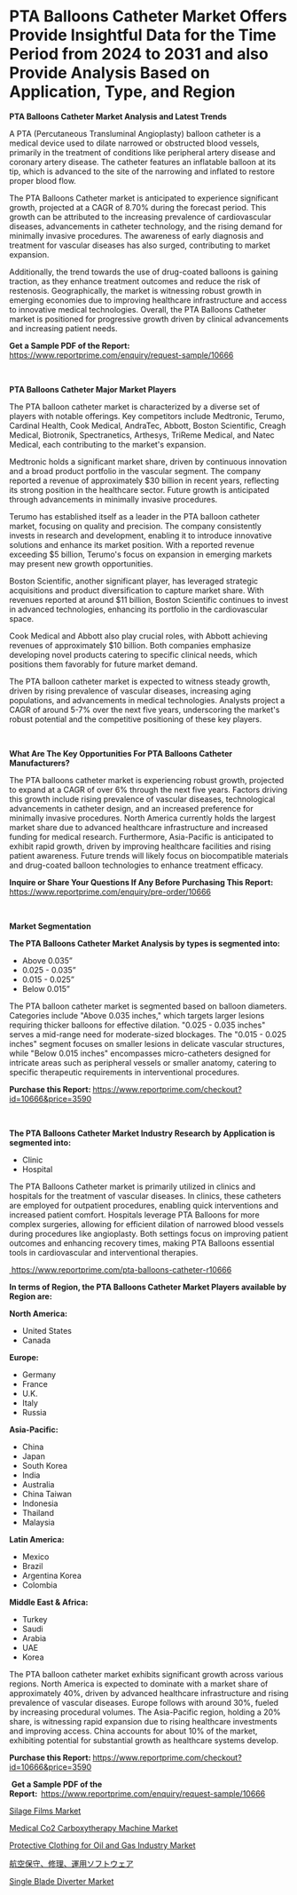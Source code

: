 <p><h1>PTA Balloons Catheter Market Offers Provide Insightful Data for the Time Period from 2024 to 2031 and also Provide Analysis Based on Application, Type, and Region</h1></p><p><strong>PTA Balloons Catheter Market Analysis and Latest Trends</strong></p>
<p><p>A PTA (Percutaneous Transluminal Angioplasty) balloon catheter is a medical device used to dilate narrowed or obstructed blood vessels, primarily in the treatment of conditions like peripheral artery disease and coronary artery disease. The catheter features an inflatable balloon at its tip, which is advanced to the site of the narrowing and inflated to restore proper blood flow.</p><p>The PTA Balloons Catheter market is anticipated to experience significant growth, projected at a CAGR of 8.70% during the forecast period. This growth can be attributed to the increasing prevalence of cardiovascular diseases, advancements in catheter technology, and the rising demand for minimally invasive procedures. The awareness of early diagnosis and treatment for vascular diseases has also surged, contributing to market expansion.</p><p>Additionally, the trend towards the use of drug-coated balloons is gaining traction, as they enhance treatment outcomes and reduce the risk of restenosis. Geographically, the market is witnessing robust growth in emerging economies due to improving healthcare infrastructure and access to innovative medical technologies. Overall, the PTA Balloons Catheter market is positioned for progressive growth driven by clinical advancements and increasing patient needs.</p></p>
<p><strong>Get a Sample PDF of the Report:&nbsp;</strong> <a href="https://www.reportprime.com/enquiry/request-sample/10666">https://www.reportprime.com/enquiry/request-sample/10666</a></p>
<p>&nbsp;</p>
<p><strong>PTA Balloons Catheter Major Market Players</strong></p>
<p><p>The PTA balloon catheter market is characterized by a diverse set of players with notable offerings. Key competitors include Medtronic, Terumo, Cardinal Health, Cook Medical, AndraTec, Abbott, Boston Scientific, Creagh Medical, Biotronik, Spectranetics, Arthesys, TriReme Medical, and Natec Medical, each contributing to the market's expansion.</p><p>Medtronic holds a significant market share, driven by continuous innovation and a broad product portfolio in the vascular segment. The company reported a revenue of approximately $30 billion in recent years, reflecting its strong position in the healthcare sector. Future growth is anticipated through advancements in minimally invasive procedures.</p><p>Terumo has established itself as a leader in the PTA balloon catheter market, focusing on quality and precision. The company consistently invests in research and development, enabling it to introduce innovative solutions and enhance its market position. With a reported revenue exceeding $5 billion, Terumo's focus on expansion in emerging markets may present new growth opportunities.</p><p>Boston Scientific, another significant player, has leveraged strategic acquisitions and product diversification to capture market share. With revenues reported at around $11 billion, Boston Scientific continues to invest in advanced technologies, enhancing its portfolio in the cardiovascular space.</p><p>Cook Medical and Abbott also play crucial roles, with Abbott achieving revenues of approximately $10 billion. Both companies emphasize developing novel products catering to specific clinical needs, which positions them favorably for future market demand.</p><p>The PTA balloon catheter market is expected to witness steady growth, driven by rising prevalence of vascular diseases, increasing aging populations, and advancements in medical technologies. Analysts project a CAGR of around 5-7% over the next five years, underscoring the market's robust potential and the competitive positioning of these key players.</p></p>
<p>&nbsp;</p>
<p><strong>What Are The Key Opportunities For PTA Balloons Catheter Manufacturers?</strong></p>
<p><p>The PTA balloons catheter market is experiencing robust growth, projected to expand at a CAGR of over 6% through the next five years. Factors driving this growth include rising prevalence of vascular diseases, technological advancements in catheter design, and an increased preference for minimally invasive procedures. North America currently holds the largest market share due to advanced healthcare infrastructure and increased funding for medical research. Furthermore, Asia-Pacific is anticipated to exhibit rapid growth, driven by improving healthcare facilities and rising patient awareness. Future trends will likely focus on biocompatible materials and drug-coated balloon technologies to enhance treatment efficacy.</p></p>
<p><strong>Inquire or Share Your Questions If Any Before Purchasing This Report:</strong> <a href="https://www.reportprime.com/enquiry/pre-order/10666">https://www.reportprime.com/enquiry/pre-order/10666</a></p>
<p>&nbsp;</p>
<p><strong>Market Segmentation</strong></p>
<p><strong>The PTA Balloons Catheter Market Analysis by types is segmented into:</strong></p>
<p><ul><li>Above 0.035”</li><li>0.025 - 0.035”</li><li>0.015 - 0.025”</li><li>Below 0.015”</li></ul></p>
<p><p>The PTA balloon catheter market is segmented based on balloon diameters. Categories include "Above 0.035 inches," which targets larger lesions requiring thicker balloons for effective dilation. "0.025 - 0.035 inches" serves a mid-range need for moderate-sized blockages. The "0.015 - 0.025 inches" segment focuses on smaller lesions in delicate vascular structures, while "Below 0.015 inches" encompasses micro-catheters designed for intricate areas such as peripheral vessels or smaller anatomy, catering to specific therapeutic requirements in interventional procedures.</p></p>
<p><strong>Purchase this Report:&nbsp;</strong><a href="https://www.reportprime.com/checkout?id=10666&price=3590">https://www.reportprime.com/checkout?id=10666&price=3590</a></p>
<p>&nbsp;</p>
<p><strong>The PTA Balloons Catheter Market Industry Research by Application is segmented into:</strong></p>
<p><ul><li>Clinic</li><li>Hospital</li></ul></p>
<p><p>The PTA Balloons Catheter market is primarily utilized in clinics and hospitals for the treatment of vascular diseases. In clinics, these catheters are employed for outpatient procedures, enabling quick interventions and increased patient comfort. Hospitals leverage PTA Balloons for more complex surgeries, allowing for efficient dilation of narrowed blood vessels during procedures like angioplasty. Both settings focus on improving patient outcomes and enhancing recovery times, making PTA Balloons essential tools in cardiovascular and interventional therapies.</p></p>
<p><a href="https://www.reportprime.com/pta-balloons-catheter-r10666">&nbsp;https://www.reportprime.com/pta-balloons-catheter-r10666</a></p>
<p><strong>In terms of Region, the PTA Balloons Catheter Market Players available by Region are:</strong></p>
<p>
    <p> <strong> North America: </strong>
        <ul>
            <li>United States</li>
            <li>Canada</li>
        </ul>
        </p> 
    <p> <strong> Europe: </strong>
        <ul>
            <li>Germany</li>
            <li>France</li>
            <li>U.K.</li>
            <li>Italy</li>
            <li>Russia</li>
        </ul>
        </p> 
    <p> <strong> Asia-Pacific: </strong>
        <ul>
            <li>China</li>
            <li>Japan</li>
            <li>South Korea</li>
            <li>India</li>
            <li>Australia</li>
            <li>China Taiwan</li>
            <li>Indonesia</li>
            <li>Thailand</li>
            <li>Malaysia</li>
        </ul>
        </p> 
    <p> <strong> Latin America: </strong>
        <ul>
            <li>Mexico</li>
            <li>Brazil</li>
            <li>Argentina Korea</li>
            <li>Colombia</li>
        </ul>
        </p> 
    <p> <strong> Middle East & Africa: </strong>
        <ul>
            <li>Turkey</li>
            <li>Saudi</li>
            <li>Arabia</li>
            <li>UAE</li>
            <li>Korea</li>
        </ul>
    </p>
    </p>
<p><p>The PTA balloon catheter market exhibits significant growth across various regions. North America is expected to dominate with a market share of approximately 40%, driven by advanced healthcare infrastructure and rising prevalence of vascular diseases. Europe follows with around 30%, fueled by increasing procedural volumes. The Asia-Pacific region, holding a 20% share, is witnessing rapid expansion due to rising healthcare investments and improving access. China accounts for about 10% of the market, exhibiting potential for substantial growth as healthcare systems develop.</p></p>
<p><strong>Purchase this Report: </strong><a href="https://www.reportprime.com/checkout?id=10666&price=3590">https://www.reportprime.com/checkout?id=10666&price=3590</a></p>
<p>&nbsp;<strong>Get a Sample PDF of the Report:&nbsp;&nbsp;</strong><a href="https://www.reportprime.com/enquiry/request-sample/10666">https://www.reportprime.com/enquiry/request-sample/10666</a></p>
<p><strong></strong></p>
<p><p><a href="https://www.linkedin.com/pulse/unlocking-growth-potential-market-strategic-analysis-silage-kekve?trackingId=eafacwrCQLiveaIhx89AdA%3D%3D">Silage Films Market</a></p><p><a href="https://github.com/MarlinNader2023/Market-Research-Report-List-1/blob/main/medical-co2-carboxytherapy-machine-market.md">Medical Co2 Carboxytherapy Machine Market</a></p><p><a href="https://issuu.com/reportprime-2/docs/protective-clothing-for-oil-and-gas_d7702c7ecc6b3d">Protective Clothing for Oil and Gas Industry Market</a></p><p><a href="https://williamkable67.medium.com/%E8%88%AA%E7%A9%BA%E3%83%A1%E3%83%B3%E3%83%86%E3%83%8A%E3%83%B3%E3%82%B9-%E4%BF%AE%E7%90%86%E3%81%8A%E3%82%88%E3%81%B3%E9%81%8B%E7%94%A8%E3%82%BD%E3%83%95%E3%83%88%E3%82%A6%E3%82%A7%E3%82%A2%E3%81%AB%E6%8A%95%E8%B3%87%E3%81%99%E3%81%B9%E3%81%8D%E7%90%86%E7%94%B1-%E5%B8%82%E5%A0%B4%E5%8B%95%E5%90%91-%E4%B8%BB%E8%A6%81%E5%B8%82%E5%A0%B4%E8%A3%BD%E5%93%81-%E5%9C%B0%E5%9F%9F%E6%88%90%E9%95%B7-2024%E5%B9%B4-2031%E5%B9%B4-3ef4cb76c1ec?postPublishedType=initial">航空保守、修理、運用ソフトウェア</a></p><p><a href="https://issuu.com/reportprime-2/docs/single-blade-diverter-market-size-2_a6893fc83466a0">Single Blade Diverter Market</a></p></p>